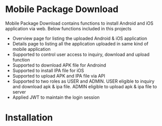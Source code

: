 # Mobile Package Download

Mobile Package Download contains functions to install Android and iOS application via web. Below functions included in this projects
- Overview page for listing the uploaded Android & iOS application
- Details page to listing all the application uploaded in same kind of mobile application
- Supported to control user access to inquiry, download and upload function
- Supported to download APK file for Androind
- Supported to install IPA file for iOS
- Supported to upload APK and IPA file via API
- Supported to two roles as USER and ADMIN. USER eligible to inquiry and download apk & ipa file. ADMIN eligible to upload apk & ipa file to server
- Applied JWT to maintain the login session  


# Installation
